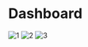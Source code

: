 # Dashboard
![1](https://github.com/user-attachments/assets/2246d913-0a03-4208-a1b2-5665017a524f)
![2](https://github.com/user-attachments/assets/bdf67a33-9805-49f7-8c2a-fc7ec32e269a)
![3](https://github.com/user-attachments/assets/7dc42a31-31f5-4e87-b3e7-e5ef1db895a5)

